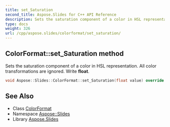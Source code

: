 ```yaml
---
title: set_Saturation
second_title: Aspose.Slides for C++ API Reference
description: Sets the saturation component of a color in HSL representation. All color transformations are ignored. Write float.
type: docs
weight: 326
url: /cpp/aspose.slides/colorformat/set_saturation/
---
```

## ColorFormat::set_Saturation method


Sets the saturation component of a color in HSL representation. All color transformations are ignored. Write **float**.

```cpp
void Aspose::Slides::ColorFormat::set_Saturation(float value) override
```

## See Also

* Class [ColorFormat](../)
* Namespace [Aspose::Slides](../../)
* Library [Aspose.Slides](../../../)
